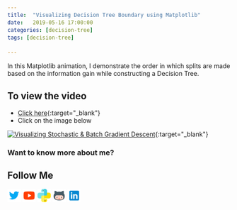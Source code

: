 ```yaml
---
title:  "Visualizing Decision Tree Boundary using Matplotlib"
date:   2019-05-16 17:00:00
categories: [decision-tree]
tags: [decision-tree]

---
```


In this Matplotlib animation, I demonstrate the order in which splits are made based on the information gain while constructing a Decision Tree. 

## To view the video
* [Click here](https://youtu.be/WulCHGB2gNY){:target="_blank"}
* Click on the image below

[![Visualizing Stochastic & Batch Gradient Descent](http://img.youtube.com/vi/WulCHGB2gNY/0.jpg)](http://www.youtube.com/watch?v=WulCHGB2gNY){:target="_blank"}

### Want to know more about me?
## Follow Me
<a href="https://twitter.com/_bhaveshbhatt" target="_blank"><img class="ai-subscribed-social-icon" src="/assets/images/tw.png" width="30"></a>
<a href="https://www.youtube.com/bhaveshbhatt8791/" target="_blank"><img class="ai-subscribed-social-icon" src="/assets/images/ytb.png" width="30"></a>
<a href="https://www.youtube.com/PythonTricks/" target="_blank"><img class="ai-subscribed-social-icon" src="/assets/images/python_logo.png" width="30"></a>
<a href="https://github.com/bhattbhavesh91" target="_blank"><img class="ai-subscribed-social-icon" src="/assets/images/gthb.png" width="30"></a>
<a href="https://www.linkedin.com/in/bhattbhavesh91/" target="_blank"><img class="ai-subscribed-social-icon" src="/assets/images/lnkdn.png" width="30"></a>
